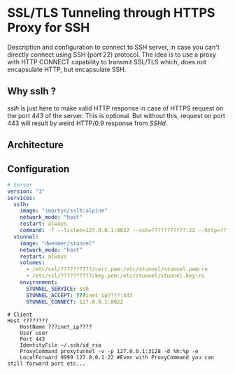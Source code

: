 # SSL/TLS Tunneling through HTTPS Proxy for SSH

Description and configuration to connect to SSH server, in case you can't directly connect using SSH (port 22) protocol. The idea is to use a proxy with HTTP CONNECT capability to transmit SSL/TLS which, does not encapsulate HTTP, but encapsulate SSH.

## Why sslh ?

*sslh* is just here to make valid HTTP response in case of HTTPS request on the port 443 of the server. This is optional. But without this, request on port 443 will result by weird HTTP/0.9 response from *SSHd*.

## Architecture

## Configuration

``` yaml
# Server
version: "3"
services:
  sslh:
    image: "imartyn/sslh:alpine"
    network_mode: "host"
    restart: always
    command: -f --listen=127.0.0.1:8022 --ssh=???????????:22 --http=???????????:80
  stunnel:
    image: "dweomer/stunnel"
    network_mode: "host"
    restart: always
    volumes:
      - /etc/ssl/??????????/cert.pem:/etc/stunnel/stunnel.pem:ro
      - /etc/ssl/??????????/key.pem:/etc/stunnel/stunnel.key:ro
    environment:
      STUNNEL_SERVICE: ssh
      STUNNEL_ACCEPT: ???inet_ip????:443
      STUNNEL_CONNECT: 127.0.0.1:8022
```

``` ssh-config
# Client
Host ????????
    HostName ???inet_ip????
    User user
    Port 443
    IdentityFile ~/.ssh/id_rsa
    ProxyCommand proxytunnel -v -p 127.0.0.1:3128 -d %h:%p -e
    LocalForward 9999 127.0.0.1:22 #Even with ProxyCommand you can still forward port etc...
```
